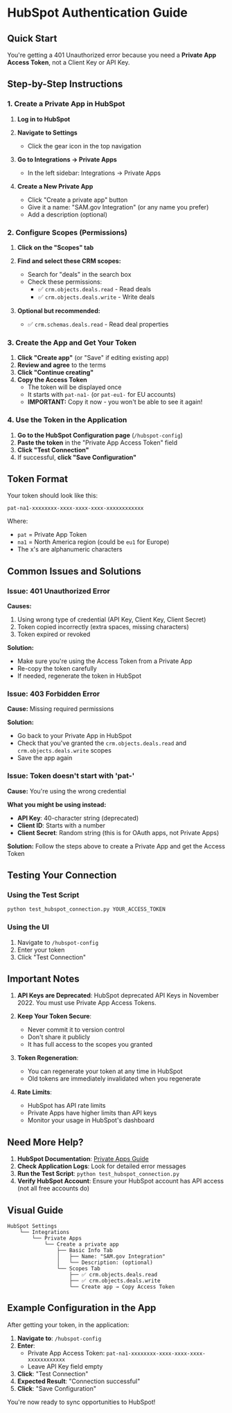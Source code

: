 # HubSpot Authentication Guide

## Quick Start

You're getting a 401 Unauthorized error because you need a **Private App Access Token**, not a Client Key or API Key.

## Step-by-Step Instructions

### 1. Create a Private App in HubSpot

1. **Log in to HubSpot**
2. **Navigate to Settings**
   - Click the gear icon in the top navigation

3. **Go to Integrations → Private Apps**
   - In the left sidebar: Integrations → Private Apps

4. **Create a New Private App**
   - Click "Create a private app" button
   - Give it a name: "SAM.gov Integration" (or any name you prefer)
   - Add a description (optional)

### 2. Configure Scopes (Permissions)

1. **Click on the "Scopes" tab**

2. **Find and select these CRM scopes:**
   - Search for "deals" in the search box
   - Check these permissions:
     - ✅ `crm.objects.deals.read` - Read deals
     - ✅ `crm.objects.deals.write` - Write deals
   
3. **Optional but recommended:**
   - ✅ `crm.schemas.deals.read` - Read deal properties

### 3. Create the App and Get Your Token

1. **Click "Create app"** (or "Save" if editing existing app)
2. **Review and agree** to the terms
3. **Click "Continue creating"**
4. **Copy the Access Token**
   - The token will be displayed once
   - It starts with `pat-na1-` (or `pat-eu1-` for EU accounts)
   - **IMPORTANT:** Copy it now - you won't be able to see it again!

### 4. Use the Token in the Application

1. **Go to the HubSpot Configuration page** (`/hubspot-config`)
2. **Paste the token** in the "Private App Access Token" field
3. **Click "Test Connection"**
4. If successful, **click "Save Configuration"**

## Token Format

Your token should look like this:
```
pat-na1-xxxxxxxx-xxxx-xxxx-xxxx-xxxxxxxxxxxx
```

Where:
- `pat` = Private App Token
- `na1` = North America region (could be `eu1` for Europe)
- The x's are alphanumeric characters

## Common Issues and Solutions

### Issue: 401 Unauthorized Error

**Causes:**
1. Using wrong type of credential (API Key, Client Key, Client Secret)
2. Token copied incorrectly (extra spaces, missing characters)
3. Token expired or revoked

**Solution:**
- Make sure you're using the Access Token from a Private App
- Re-copy the token carefully
- If needed, regenerate the token in HubSpot

### Issue: 403 Forbidden Error

**Cause:** Missing required permissions

**Solution:**
- Go back to your Private App in HubSpot
- Check that you've granted the `crm.objects.deals.read` and `crm.objects.deals.write` scopes
- Save the app again

### Issue: Token doesn't start with 'pat-'

**Cause:** You're using the wrong credential

**What you might be using instead:**
- **API Key**: 40-character string (deprecated)
- **Client ID**: Starts with a number
- **Client Secret**: Random string (this is for OAuth apps, not Private Apps)

**Solution:** Follow the steps above to create a Private App and get the Access Token

## Testing Your Connection

### Using the Test Script
```bash
python test_hubspot_connection.py YOUR_ACCESS_TOKEN
```

### Using the UI
1. Navigate to `/hubspot-config`
2. Enter your token
3. Click "Test Connection"

## Important Notes

1. **API Keys are Deprecated**: HubSpot deprecated API Keys in November 2022. You must use Private App Access Tokens.

2. **Keep Your Token Secure**: 
   - Never commit it to version control
   - Don't share it publicly
   - It has full access to the scopes you granted

3. **Token Regeneration**: 
   - You can regenerate your token at any time in HubSpot
   - Old tokens are immediately invalidated when you regenerate

4. **Rate Limits**: 
   - HubSpot has API rate limits
   - Private Apps have higher limits than API keys
   - Monitor your usage in HubSpot's dashboard

## Need More Help?

1. **HubSpot Documentation**: [Private Apps Guide](https://developers.hubspot.com/docs/api/private-apps)
2. **Check Application Logs**: Look for detailed error messages
3. **Run the Test Script**: `python test_hubspot_connection.py`
4. **Verify HubSpot Account**: Ensure your HubSpot account has API access (not all free accounts do)

## Visual Guide

```
HubSpot Settings
    └── Integrations
        └── Private Apps
            └── Create a private app
                ├── Basic Info Tab
                │   ├── Name: "SAM.gov Integration"
                │   └── Description: (optional)
                └── Scopes Tab
                    ├── ✅ crm.objects.deals.read
                    ├── ✅ crm.objects.deals.write
                    └── Create app → Copy Access Token
```

## Example Configuration in the App

After getting your token, in the application:

1. **Navigate to**: `/hubspot-config`
2. **Enter**:
   - Private App Access Token: `pat-na1-xxxxxxxx-xxxx-xxxx-xxxx-xxxxxxxxxxxx`
   - Leave API Key field empty
3. **Click**: "Test Connection"
4. **Expected Result**: "Connection successful"
5. **Click**: "Save Configuration"

You're now ready to sync opportunities to HubSpot!